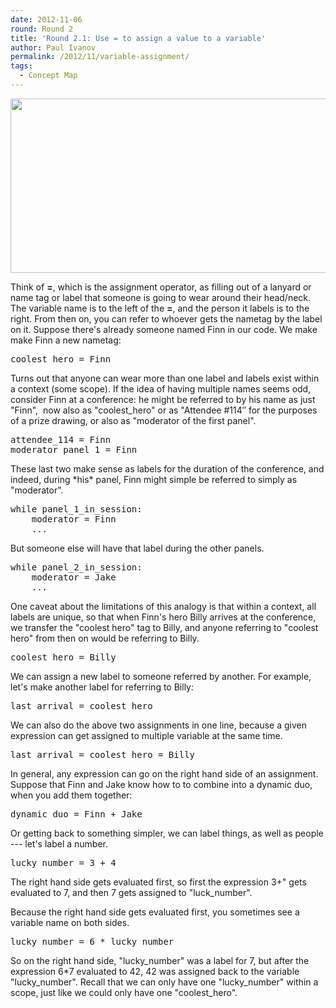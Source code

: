 ```yaml
---
date: 2012-11-06
round: Round 2
title: 'Round 2.1: Use = to assign a value to a variable'
author: Paul Ivanov
permalink: /2012/11/variable-assignment/
tags:
  - Concept Map
---
```

[<img src="http://files.software-carpentry.org/training-course/2012/11/assignment-operator.png" alt="" title="assignment operator" width="600" height="279" class="alignnone size-full wp-image-1131" />][1]

Think of **=**, which is the assignment operator, as filling out of a lanyard or name tag or label that someone is going to wear around their head/neck. The variable name is to the left of the **=**, and the person it labels is to the right. From then on, you can refer to whoever gets the nametag by the label on it. Suppose there's already someone named Finn in our code. We make make Finn a new nametag:

<pre>coolest_hero = Finn</pre>

Turns out that anyone can wear more than one label and labels exist within a context (some scope). If the idea of having multiple names seems odd, consider Finn at a conference: he might be referred to by his name as just "Finn",  now also as "coolest_hero" or as "Attendee #114&#8243; for the purposes of a prize drawing, or also as "moderator of the first panel".

<pre>attendee_114 = Finn
moderator_panel_1 = Finn</pre>

These last two make sense as labels for the duration of the conference, and indeed, during \*his\* panel, Finn might simple be referred to simply as "moderator".

<pre>while panel_1_in_session:
    moderator = Finn
    ...</pre>

But someone else will have that label during the other panels.

<pre>while panel_2_in_session:
    moderator = Jake
    ...</pre>

One caveat about the limitations of this analogy is that within a context, all labels are unique, so that when Finn's hero Billy arrives at the conference, we transfer the "coolest hero" tag to Billy, and anyone referring to "coolest hero" from then on would be referring to Billy.

<pre>coolest_hero = Billy</pre>

We can assign a new label to someone referred by another. For example, let's make another label for referring to Billy:

<pre>last_arrival = coolest_hero</pre>

We can also do the above two assignments in one line, because a given expression can get assigned to multiple variable at the same time.

<pre>last_arrival = coolest_hero = Billy</pre>

In general, any expression can go on the right hand side of an assignment. Suppose that Finn and Jake know how to to combine into a dynamic duo, when you add them together:

<pre>dynamic_duo = Finn + Jake</pre>

Or getting back to something simpler, we can label things, as well as people --- let's label a number.

<pre>lucky_number = 3 + 4</pre>

The right hand side gets evaluated first, so first the expression 3+" gets evaluated to 7, and then 7 gets assigned to "luck_number".

Because the right hand side gets evaluated first, you sometimes see a variable name on both sides.

<pre>lucky_number = 6 * lucky_number</pre>

So on the right hand side, "lucky\_number" was a label for 7, but after the expression 6*7 evaluated to 42, 42 was assigned back to the variable "lucky\_number". Recall that we can only have one "lucky\_number" within a scope, just like we could only have one "coolest\_hero".

 [1]: http://files.software-carpentry.org/training-course/2012/11/assignment-operator.png
